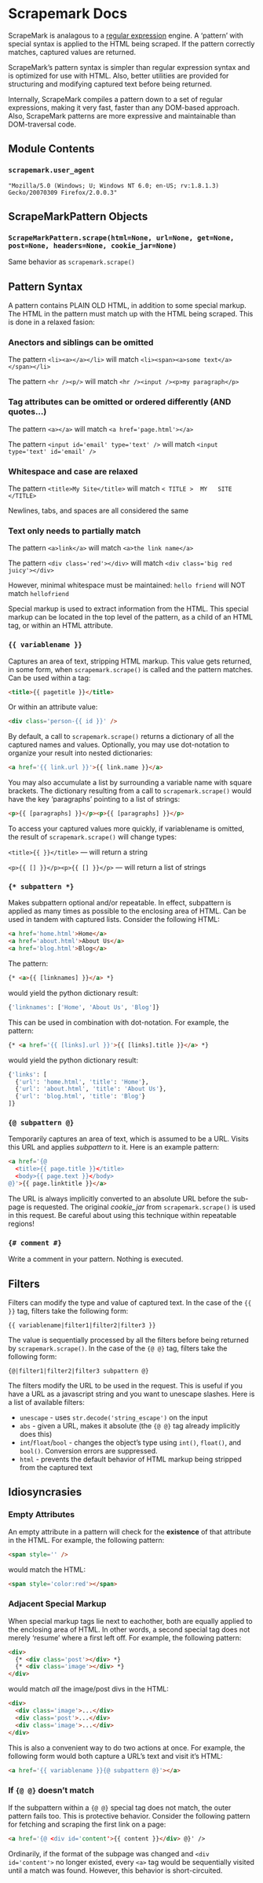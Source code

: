 
# Scrapemark Docs

ScrapeMark is analagous to a [regular expression](http://docs.python.org/library/re.html) engine. A ‘pattern’ with special syntax is applied to the HTML being scraped. If the pattern correctly matches, captured values are returned.

ScrapeMark’s pattern syntax is simpler than regular expression syntax and is optimized for use with HTML. Also, better utilities are provided for structuring and modifying captured text before being returned.

Internally, ScrapeMark compiles a pattern down to a set of regular expressions, making it very fast, faster than any DOM-based approach. Also, ScrapeMark patterns are more expressive and maintainable than DOM-traversal code.


## Module Contents

### `scrapemark.user_agent`

`"Mozilla/5.0 (Windows; U; Windows NT 6.0; en-US; rv:1.8.1.3) Gecko/20070309 Firefox/2.0.0.3"`

## ScrapeMarkPattern Objects

### `ScrapeMarkPattern.scrape(html=None, url=None, get=None, post=None, headers=None, cookie_jar=None)`

Same behavior as `scrapemark.scrape()`


## Pattern Syntax

A pattern contains PLAIN OLD HTML, in addition to some special markup. The HTML in the pattern must match up with the HTML being scraped. This is done in a relaxed fasion:

### Anectors and siblings can be omitted

The pattern `<li><a></a></li>` will match `<li><span><a>some text</a></span></li>`

The pattern `<hr /><p/>` will match `<hr /><input /><p>my paragraph</p>`

### Tag attributes can be omitted or ordered differently (AND quotes...)

The pattern `<a></a>` will match `<a href='page.html'></a>`

The pattern `<input id='email' type='text' />` will match `<input type='text' id='email' />`

### Whitespace and case are relaxed

The pattern `<title>My Site</title>` will match `< TITLE >  MY   SITE </TITLE>`

Newlines, tabs, and spaces are all considered the same

### Text only needs to partially match

The pattern `<a>link</a>` will match `<a>the link name</a>`

The pattern `<div class='red'></div>` will match `<div class='big red juicy'></div>`

However, minimal whitespace must be maintained: `hello friend` will NOT match `hellofriend`

Special markup is used to extract information from the HTML. This special markup can be located in the top level of the pattern, as a child of an HTML tag, or within an HTML attribute.

### `{{ variablename }}`

Captures an area of text, stripping HTML markup. This value gets returned, in some form, when `scrapemark.scrape()` is called and the pattern matches. Can be used within a tag:

```html
<title>{{ pagetitle }}</title>
```

Or within an attribute value:

```html
<div class='person-{{ id }}' />
```

By default, a call to `scrapemark.scrape()` returns a dictionary of all the captured names and values. Optionally, you may use dot-notation to organize your result into nested dictionaries:

```html
<a href='{{ link.url }}'>{{ link.name }}</a>
```

You may also accumulate a list by surrounding a variable name with square brackets. The dictionary resulting from a call to `scrapemark.scrape()` would have the key ‘paragraphs’ pointing to a list of strings:

```html
<p>{{ [paragraphs] }}</p><p>{{ [paragraphs] }}</p>
```

To access your captured values more quickly, if variablename is omitted, the result of `scrapemark.scrape()` will change types:

`<title>{{ }}</title>` — will return a string

`<p>{{ [] }}</p><p>{{ [] }}</p>` — will return a list of strings

### `{* subpattern *}`

Makes subpattern optional and/or repeatable. In effect, subpattern is applied as many times as possible to the enclosing area of HTML. Can be used in tandem with captured lists. Consider the following HTML:

```html
<a href='home.html'>Home</a>
<a href='about.html'>About Us</a>
<a href='blog.html'>Blog</a>
```

The pattern:

```html
{* <a>{{ [linknames] }}</a> *}
```

would yield the python dictionary result:

```py
{'linknames': ['Home', 'About Us', 'Blog']}
```

This can be used in combination with dot-notation. For example, the pattern:

```html
{* <a href='{{ [links].url }}'>{{ [links].title }}</a> *}
```

would yield the python dictionary result:

```py
{'links': [
  {'url': 'home.html', 'title': 'Home'},
  {'url': 'about.html', 'title': 'About Us'},
  {'url': 'blog.html', 'title': 'Blog'}
]}
```

### `{@ subpattern @}`

Temporarily captures an area of text, which is assumed to be a URL. Visits this URL and applies *subpattern* to it. Here is an example pattern:

```html
<a href='{@
  <title>{{ page.title }}</title>
  <body>{{ page.text }}</body>
@}'>{{ page.linktitle }}</a>
```

The URL is always implicitly converted to an absolute URL before the sub-page is requested. The original *cookie_jar* from `scrapemark.scrape()` is used in this request. Be careful about using this technique within repeatable regions!

### `{# comment #}`

Write a comment in your pattern. Nothing is executed.


## Filters

Filters can modify the type and value of captured text. In the case of the `{{ }}` tag, filters take the following form:

```
{{ variablename|filter1|filter2|filter3 }}
```

The value is sequentially processed by all the filters before being returned by `scrapemark.scrape()`. In the case of the `{@ @}` tag, filters take the following form:

```
{@|filter1|filter2|filter3 subpattern @}
```

The filters modify the URL to be used in the request. This is useful if you have a URL as a javascript string and you want to unescape slashes. Here is a list of available filters:

- `unescape` - uses `str.decode('string_escape')` on the input
- `abs` - given a URL, makes it absolute (the `{@ @}` tag already implicitly does this)
- `int`/`float`/`bool` - changes the object’s type using `int()`, `float()`, and `bool()`. Conversion errors are suppressed.
- `html` - prevents the default behavior of HTML markup being stripped from the captured text


## Idiosyncrasies

### Empty Attributes

An empty attribute in a pattern will check for the **existence** of that attribute in the HTML. For example, the following pattern:

```html
<span style='' />
```

would match the HTML:

```html
<span style='color:red'></span>
```

### Adjacent Special Markup

When special markup tags lie next to eachother, both are equally applied to the enclosing area of HTML. In other words, a second special tag does not merely ‘resume’ where a first left off. For example, the following pattern:

```html
<div>
  {* <div class='post'></div> *}
  {* <div class='image'></div> *}
</div>
```

would match *all* the image/post divs in the HTML:

```html
<div>
  <div class='image'>...</div>
  <div class='post'>...</div>
  <div class='image'>...</div>
</div>
```

This is also a convenient way to do two actions at once. For example, the following form would both capture a URL’s text and visit it’s HTML:

```html
<a href='{{ variablename }}{@ subpattern @}'></a>
```

### If `{@ @}` doesn’t match

If the subpattern within a `{@ @}` special tag does not match, the outer pattern fails too. This is protective behavior. Consider the following pattern for fetching and scraping the first link on a page:

```html
<a href='{@ <div id='content'>{{ content }}</div> @}' />
```

Ordinarily, if the format of the subpage was changed and `<div id='content'>` no longer existed, every `<a>` tag would be sequentially visited until a match was found. However, this behavior is short-circuited.
